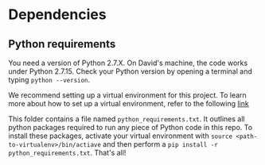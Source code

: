 # Dependencies

## Python requirements

You need a version of Python 2.7.X. On David's machine, the code works under Python 2.7.15. Check your Python version by opening a terminal and typing `python --version`.

We recommend setting up a virtual environment for this project. To learn more about how to set up a virtual environment, refer to the following [link](https://www.pythonforbeginners.com/basics/how-to-use-python-virtualenv/)

This folder contains a file named `python_requirements.txt`. It outlines all python packages required to run any piece of Python code in this repo. To install these packages, activate your virtual environment with `source <path-to-virtualenv>/bin/actiave` and then perform a `pip install -r python_requirements.txt`. That's all!
